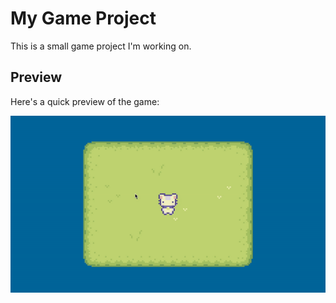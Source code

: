 # My Game Project

This is a small game project I'm working on.

## Preview

Here's a quick preview of the game:

![Day 1 Preview](media/day1.gif)